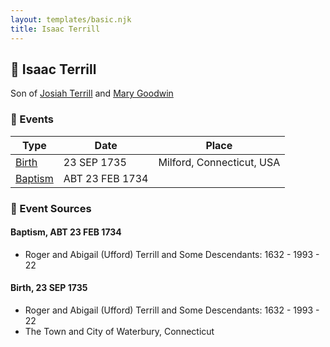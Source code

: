 ```yaml
---
layout: templates/basic.njk
title: Isaac Terrill
---
```

## 🔵 Isaac Terrill

Son of [Josiah Terrill](/people/8/80183041) and [Mary Goodwin](/people/4/49404198)

### 📆 Events

Type | Date | Place
------ | ------ | ------
[Birth](#event-ad457e89-c0b7-42da-a838-bf1e9a7e3ac3) | 23 SEP 1735 | Milford, Connecticut, USA
[Baptism](#event-e2345ffe-76b3-4043-8cd7-219d6ead4a04) | ABT 23 FEB 1734 |

### 📰 Event Sources

#### <a id="event-e2345ffe-76b3-4043-8cd7-219d6ead4a04"></a> Baptism, ABT 23 FEB 1734
* Roger and Abigail (Ufford) Terrill and Some Descendants: 1632 - 1993  - 22

#### <a id="event-ad457e89-c0b7-42da-a838-bf1e9a7e3ac3"></a> Birth, 23 SEP 1735
* Roger and Abigail (Ufford) Terrill and Some Descendants: 1632 - 1993  - 22
* The Town and City of Waterbury, Connecticut